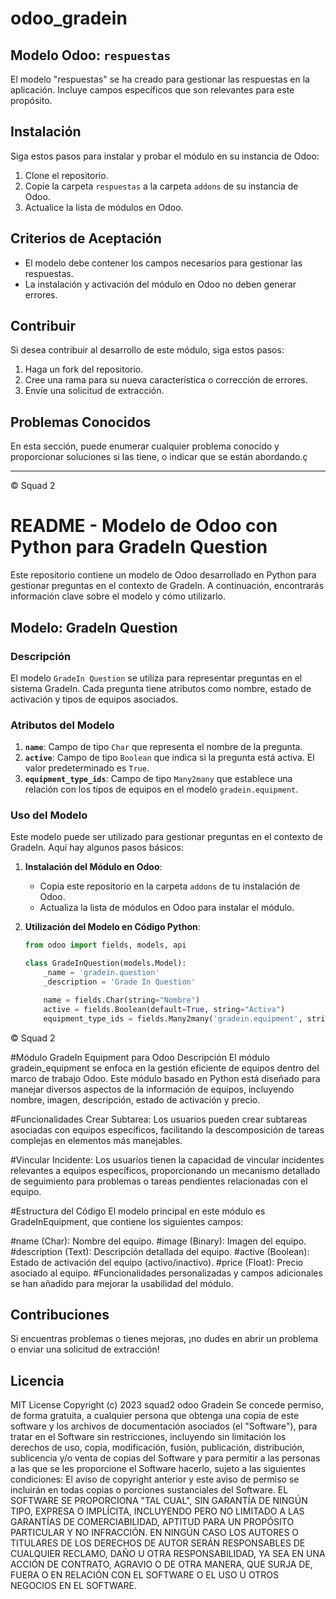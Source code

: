 # odoo_gradein

## Modelo Odoo: `respuestas`

El modelo "respuestas" se ha creado para gestionar las respuestas en la aplicación. Incluye campos específicos que son relevantes para este propósito.

## Instalación

Siga estos pasos para instalar y probar el módulo en su instancia de Odoo:

1. Clone el repositorio.
2. Copie la carpeta `respuestas` a la carpeta `addons` de su instancia de Odoo.
3. Actualice la lista de módulos en Odoo.

## Criterios de Aceptación

- El modelo debe contener los campos necesarios para gestionar las respuestas.
- La instalación y activación del módulo en Odoo no deben generar errores.

## Contribuir

Si desea contribuir al desarrollo de este módulo, siga estos pasos:

1. Haga un fork del repositorio.
2. Cree una rama para su nueva característica o corrección de errores.
3. Envíe una solicitud de extracción.

## Problemas Conocidos

En esta sección, puede enumerar cualquier problema conocido y proporcionar soluciones si las tiene, o indicar que se están abordando.ç







---
© Squad 2







# README - Modelo de Odoo con Python para GradeIn Question

Este repositorio contiene un modelo de Odoo desarrollado en Python para gestionar preguntas en el contexto de GradeIn. A continuación, encontrarás información clave sobre el modelo y cómo utilizarlo.

## Modelo: GradeIn Question

### Descripción

El modelo `GradeIn Question` se utiliza para representar preguntas en el sistema GradeIn. Cada pregunta tiene atributos como nombre, estado de activación y tipos de equipos asociados.

### Atributos del Modelo

1. **`name`**: Campo de tipo `Char` que representa el nombre de la pregunta.
2. **`active`**: Campo de tipo `Boolean` que indica si la pregunta está activa. El valor predeterminado es `True`.
3. **`equipment_type_ids`**: Campo de tipo `Many2many` que establece una relación con los tipos de equipos en el modelo `gradein.equipment`.

### Uso del Modelo

Este modelo puede ser utilizado para gestionar preguntas en el contexto de GradeIn. Aquí hay algunos pasos básicos:

1. **Instalación del Módulo en Odoo**:
   - Copia este repositorio en la carpeta `addons` de tu instalación de Odoo.
   - Actualiza la lista de módulos en Odoo para instalar el módulo.

2. **Utilización del Modelo en Código Python**:
   ```python
   from odoo import fields, models, api

   class GradeInQuestion(models.Model):
       _name = 'gradein.question'
       _description = 'Grade In Question'

       name = fields.Char(string="Nombre")
       active = fields.Boolean(default=True, string="Activa")
       equipment_type_ids = fields.Many2many('gradein.equipment', string="Tipo de Equipos")

© Squad 2


#Módulo GradeIn Equipment para Odoo
Descripción
El módulo gradein_equipment se enfoca en la gestión eficiente de equipos dentro del marco de trabajo Odoo. Este módulo basado en Python está diseñado para manejar diversos aspectos de la información de equipos, incluyendo nombre, imagen, descripción, estado de activación y precio.

#Funcionalidades
Crear Subtarea: Los usuarios pueden crear subtareas asociadas con equipos específicos, facilitando la descomposición de tareas complejas en elementos más manejables.

#Vincular Incidente: Los usuarios tienen la capacidad de vincular incidentes relevantes a equipos específicos, proporcionando un mecanismo detallado de seguimiento para problemas o tareas pendientes relacionadas con el equipo.

#Estructura del Código
El modelo principal en este módulo es GradeInEquipment, que contiene los siguientes campos:

#name (Char): Nombre del equipo.
#image (Binary): Imagen del equipo.
#description (Text): Descripción detallada del equipo.
#active (Boolean): Estado de activación del equipo (activo/inactivo).
#price (Float): Precio asociado al equipo.
#Funcionalidades personalizadas y campos adicionales se han añadido para mejorar la usabilidad del módulo.




## Contribuciones
Si encuentras problemas o tienes mejoras, ¡no dudes en abrir un problema o enviar una solicitud de extracción!
## Licencia
MIT License
Copyright (c) 2023 squad2 odoo Gradein
Se concede permiso, de forma gratuita, a cualquier persona que obtenga una copia
de este software y los archivos de documentación asociados (el "Software"), para tratar
en el Software sin restricciones, incluyendo sin limitación los derechos
de uso, copia, modificación, fusión, publicación, distribución, sublicencia y/o venta de
copias del Software y para permitir a las personas a las que se les proporcione el Software
hacerlo, sujeto a las siguientes condiciones:
El aviso de copyright anterior y este aviso de permiso se incluirán en todas
copias o porciones sustanciales del Software.
EL SOFTWARE SE PROPORCIONA "TAL CUAL", SIN GARANTÍA DE NINGÚN TIPO, EXPRESA O
IMPLÍCITA, INCLUYENDO PERO NO LIMITADO A LAS GARANTÍAS DE COMERCIABILIDAD,
APTITUD PARA UN PROPÓSITO PARTICULAR Y NO INFRACCIÓN. EN NINGÚN CASO LOS
AUTORES O TITULARES DE LOS DERECHOS DE AUTOR SERÁN RESPONSABLES DE CUALQUIER RECLAMO,
DAÑO U OTRA RESPONSABILIDAD, YA SEA EN UNA ACCIÓN DE CONTRATO, AGRAVIO O DE OTRA MANERA,
QUE SURJA DE, FUERA O EN RELACIÓN CON EL SOFTWARE O EL USO U OTROS NEGOCIOS EN EL
SOFTWARE.
